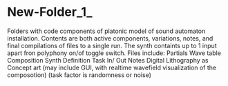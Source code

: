 # New-Folder_1_


Folders with code components of platonic model of sound automaton installation.
Contents are both active components, variations, notes, and final compilations of files to a single run.
The synth containts up to 1 input apart fron polyphony on/of toggle switch.
Files include:
Partials
Wave table
Composition
Synth Definition
Task
In/ Out
Notes
Digital Lithography as Concept art
(may include GUI, with realtime wavefield visualization of the composotion)
(task factor is randomness or noise)

